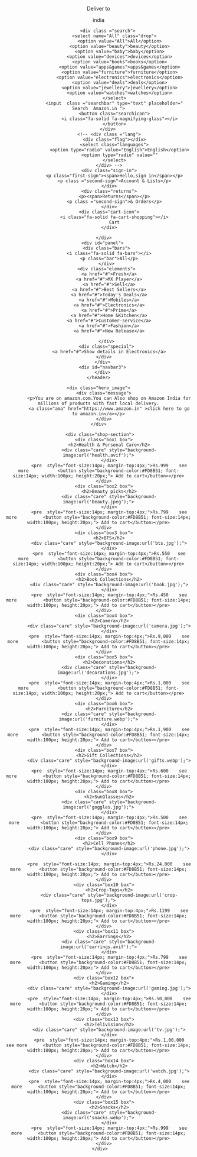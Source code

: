 
<!DOCTYPE html>
<html lang="en">
<head>
    <meta charset="UTF-8">
    <meta name="viewport" content="width=device-width, initial-scale=1.0">
    <title>Amazon</title>
    <link rel="stylesheet" href="https://cdnjs.cloudflare.com/ajax/libs/font-awesome/6.6.0/css/all.min.css">
    <link rel="stylesheet" href="amazon.css">
</head>
<body>
    <header>
       <div id="navbar1"> 
         <div class ="nav-logo">
            <div id="logo"></div>
         </div>
            <div class="address">
              <p class ="first">Deliver to</p>
              <div class="add-icon">
                <i class="fa-solid fa-location-dot"></i>
                <p class="second">india</p>
              </div>
            </div> 
        
           <div class ="search">
                <select name="All" class="drop">
                    <option value="All">All</option>
                    <option value="beauty">beauty</option>
                    <option value="baby">baby</option>
                    <option value="devices">devices</option>
                    <option value="books">books</option>
                    <option value="apps&games">apps&games</option>
                    <option value="furniture">furniture</option>
                    <option value="electronics">electronics</option>
                    <option value="deals">deals</option>
                    <option value="jewellery">jewellery</option>
                    <option value="watches">watches</option>
                </select>
                <input  class ="searchbar" type="text" placeholder="  Search  Amazon.in ">
                <button class="searchicon">
                    <i class="fa-solid fa-magnifying-glass"></i>
                </button>
           </div>
            <!-- <div class ="lang">
                <div class="flag"></div>
                <select class="languages">
                    <option type="radio" value="English">English</option>
                    <option type="radio" value=""
                </select>
            </div> -->
            <div class="sign-in">
                <p class="first-sign"><span>Hello,sign in</span></p>
                <p class ="second-sign">Account & Lists</p>
            </div>
            <div class="returns">
                <p><span>Returns</span></p>
                <p class ="second-sign">& Orders</p>
            </div>
            <div class="cart-icon">
                <i class="fa-solid fa-cart-shopping"></i>
                Cart
            </div>
            
        </div>
       <div id="panel">
          <div class="bars">
            <i class="fa-solid fa-bars"></i>
            <p class="bar">All</p>
          </div>
          <div class="elements">
            <a href="#">Fresh</a>
            <a href="#">MX Player</a>
            <a href="#">Sell</a>
            <a href="#">Best Sellers</a>
            <a href="#">Today's Deals</a>
            <a href="#">Mobiles</a>
            <a href="#">Electronics</a>
            <a href="#">Prime</a>
            <a href="#">Home &Kitchen</a>
            <a href="#">Customer-service</a>
            <a href="#">Fashion</a>
            <a href="#">New Release</a>
            
          </div>
          <div class="special">
            <a href="#">Show details in Electronics</a>
        </div>
       </div>
       <div id="navbar3">
       </div>
    </header>

    <div class="hero_image">
        <div class="message">
            <p>You are on amazon.com.You can Also shop on Amazon India for millions of products with fast local delivery.
            <a class="ama" href="https://www.amazon.in" >click here to go to amazon.in</a></p>
        </div>
    </div>
       
     <div class="shop-section">
        <div class="box1 box">
            <h2>Health & Personal Care</h2>
            <div class="care" style="background-image:url('health.avif');">
            </div>
            <pre  style="font-size:14px; margin-top:4px;">Rs.999    see more           <button style="background-color:#FD8B51; font-size:14px; width:100px; height:20px;"> Add to cart</button></pre>
        </div>
        <div class="box2 box">
            <h2>Beauty picks</h2>
            <div class="care" style="background-image:url('beauty.jpeg');">
            </div>
            <pre  style="font-size:14px; margin-top:4px;">Rs.799    see more          <button style="background-color:#FD8B51; font-size:14px; width:100px; height:20px;"> Add to cart</button></pre>
        </div>
        <div class="box3 box">
            <h2>BTS</h2>
            <div class="care" style="background-image:url('bts.jpg');">
            </div>
            <pre  style="font-size:14px; margin-top:4px;">Rs.550   see more           <button style="background-color:#FD8B51; font-size:14px; width:100px; height:20px;"> Add to cart</button></pre>
        </div>
        <div class="box4 box">
            <h2>Book Collections</h2>
            <div class="care" style="background-image:url('book.jpg');">
            </div>
            <pre  style="font-size:14px; margin-top:4px;">Rs.450    see more          <button style="background-color:#FD8B51; font-size:14px; width:100px; height:20px;"> Add to cart</button></pre>
        </div>
        <div class="box4 box">
            <h2>Camera</h2>
            <div class="care" style="background-image:url('camera.jpg');">
            </div>
            <pre  style="font-size:14px; margin-top:4px;">Rs.9,000    see more         <button style="background-color:#FD8B51; font-size:14px; width:100px; height:20px;"> Add to cart</button></pre>
        </div>
        <div class="box5 box">
            <h2>Decorations</h2>
            <div class="care" style="background-image:url('decorations.jpg');">
            </div>
            <pre  style="font-size:14px; margin-top:4px;">Rs.1,000    see more           <button style="background-color:#FD8B51; font-size:14px; width:100px; height:20px;"> Add to cart</button></pre>
        </div>
        <div class="box6 box">
            <h2>Furniture</h2>
            <div class="care" style="background-image:url('furniture.webp');">
            </div>
            <pre  style="font-size:14px; margin-top:4px;">Rs.1,900    see more         <button style="background-color:#FD8B51; font-size:14px; width:100px; height:20px;"> Add to cart</button></pre>
        </div>
        <div class="box7 box">
            <h2>Gift Collections</h2>
            <div class="care" style="background-image:url('gifts.webp');">
            </div>
            <pre  style="font-size:14px; margin-top:4px;">Rs.600    see more          <button style="background-color:#FD8B51; font-size:14px; width:100px; height:20px;"> Add to cart</button></pre>
        </div>
        <div class="box8 box">
            <h2>SunGlasses</h2>
            <div class="care" style="background-image:url('goggles.jpg');">
            </div>
            <pre  style="font-size:14px; margin-top:4px;">Rs.500    see more        <button style="background-color:#FD8B51; font-size:14px; width:100px; height:20px;"> Add to cart</button></pre>
        </div>
        <div class="box9 box">
            <h2>Cell Phones</h2>
            <div class="care" style="background-image:url('phone.jpg');">
            </div>

            <pre  style="font-size:14px; margin-top:4px;">Rs.24,000    see more       <button style="background-color:#FD8B51; font-size:14px; width:100px; height:20px;"> Add to cart</button></pre>
        </div>
        <div class="box10 box">
            <h2>Crop-Tops</h2>
            <div class="care" style="background-image:url('crop-tops.jpg');">
            </div>
            <pre  style="font-size:14px; margin-top:4px;">Rs.1199    see more       <button style="background-color:#FD8B51; font-size:14px; width:100px; height:20px;"> Add to cart</button></pre>
        </div>
        <div class="box11 box">
            <h2>Earrings</h2>
            <div class="care" style="background-image:url('earrings.avif');">
            </div>
            <pre  style="font-size:14px; margin-top:4px;">Rs.799    see more       <button style="background-color:#FD8B51; font-size:14px; width:100px; height:20px;"> Add to cart</button></pre>
        </div>
        <div class="box12 box">
            <h2>Gaming</h2>
            <div class="care" style="background-image:url('gaming.jpg');">
            </div>
            <pre  style="font-size:14px; margin-top:4px;">Rs.50,000    see more       <button style="background-color:#FD8B51; font-size:14px; width:100px; height:20px;"> Add to cart</button></pre>
        </div>
        <div class="box13 box">
            <h2>Telivision</h2>
            <div class="care" style="background-image:url('tv.jpg');">
            </div>
            <pre  style="font-size:14px; margin-top:4px;">Rs.1,00,000    see more      <button style="background-color:#FD8B51; font-size:14px; width:100px; height:20px;"> Add to cart</button></pre>
        </div>
        <div class="box14 box">
            <h2>Watch</h2>
            <div class="care" style="background-image:url('watch.jpg');">
            </div>
            <pre  style="font-size:14px; margin-top:4px;">Rs.4,000    see more      <button style="background-color:#FD8B51; font-size:14px; width:100px; height:20px;"> Add to cart</button></pre>
        </div>
        <div class="box15 box">
            <h2>Snacks</h2>
            <div class="care" style="background-image:url('snacks.webp');">
            </div>
            <pre  style="font-size:14px; margin-top:4px;">Rs.999    see more      <button style="background-color:#FD8B51; font-size:14px; width:100px; height:20px;"> Add to cart</button></pre>
        </div>
     </div>
</body>
</html>
